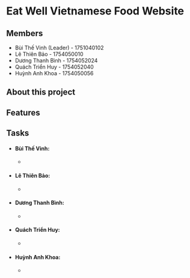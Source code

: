 # Eat Well Vietnamese Food Website

## Members
- Bùi Thế Vinh (Leader)               - 1751040102
- Lê Thiên Bảo                        - 1754050010
- Dương Thanh Bình                    - 1754052024
- Quách Triển Huy                     - 1754052040
- Huỳnh Anh Khoa                      - 1754050056
## About this project

## Features

## Tasks
- #### **Bùi Thế Vinh:** 
  - 
- #### **Lê Thiên Bảo:**
  - 
- #### **Dương Thanh Bình:**
  - 
- #### **Quách Triển Huy:**
  - 
- #### **Huỳnh Anh Khoa:**
  - 





